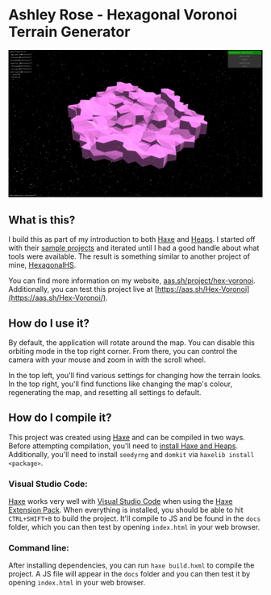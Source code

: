 # Ashley Rose - Hexagonal Voronoi Terrain Generator

![Preview of project](docs/preview/1.png)

## What is this?
I build this as part of my introduction to both [Haxe](https://haxe.org/) and [Heaps](https://heaps.io/). I started off with their [sample projects](https://heaps.io/samples/) and iterated until I had a good handle about what tools were available. The result is something similar to another project of mine, [HexagonalHS](https://aas.sh/project/hexagonalhs/).

You can find more information on my website, [aas.sh/project/hex-voronoi](https://aas.sh/project/hex-voronoi/). Additionally, you can test this project live at [https://aas.sh/Hex-Voronoi](https://aas.sh/Hex-Voronoi/).

## How do I use it?
By default, the application will rotate around the map. You can disable this orbiting mode in the top right corner. From there, you can control the camera with your mouse and zoom in with the scroll wheel.

In the top left, you'll find various settings for changing how the terrain looks. In the top right, you'll find functions like changing the map's colour, regenerating the map, and resetting all settings to default.

## How do I compile it?
This project was created using [Haxe](https://haxe.org/) and can be compiled in two ways. Before attempting compilation, you'll need to [install Haxe and Heaps](https://heaps.io/documentation/installation.html). Additionally, you'll need to install `seedyrng` and `domkit` via `haxelib install <package>`.

### Visual Studio Code:
[Haxe](https://haxe.org/) works very well with [Visual Studio Code](https://code.visualstudio.com/) when using the [Haxe Extension Pack](https://marketplace.visualstudio.com/items?itemName=vshaxe.haxe-extension-pack). When everything is installed, you should be able to hit `CTRL+SHIFT+B` to build the project. It'll compile to JS and be found in the `docs` folder, which you can then test by opening `index.html` in your web browser.

### Command line:
After installing dependencies, you can run `haxe build.hxml` to compile the project. A JS file will appear in the `docs` folder and you can then test it by opening `index.html` in your web browser.
